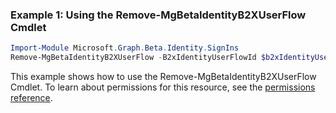 ### Example 1: Using the Remove-MgBetaIdentityB2XUserFlow Cmdlet
```powershell
Import-Module Microsoft.Graph.Beta.Identity.SignIns
Remove-MgBetaIdentityB2XUserFlow -B2xIdentityUserFlowId $b2xIdentityUserFlowId
```
This example shows how to use the Remove-MgBetaIdentityB2XUserFlow Cmdlet.
To learn about permissions for this resource, see the [permissions reference](/graph/permissions-reference).
